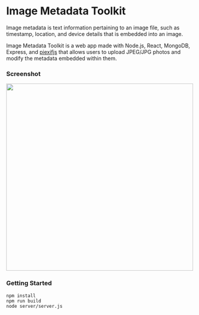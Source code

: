 # Image Metadata Toolkit
Image metadata is text information pertaining to an image file, such as timestamp, location, and device details that is embedded into an image.

Image Metadata Toolkit is a web app made with Node.js, React, MongoDB, Express, and [piexifjs](https://github.com/hMatoba/piexifjs) that allows users to upload JPEG/JPG photos and modify the metadata embedded within them.

### Screenshot
<img src="https://i.imgur.com/uiLwds1.png" width=500>

### Getting Started
    npm install
    npm run build
    node server/server.js


